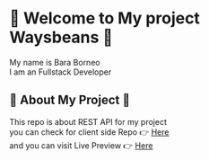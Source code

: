 # :tada: Welcome to My project Waysbeans :tada:

My name is Bara Borneo <br />
I am an Fullstack Developer
<br />

## :bell: About My Project :bell:

This repo is about REST API for my project <br />
you can check for client side Repo :point_right: [Here](https://github.com/barared28/DWF19FDFX_waysbeans/ "Waysbeans Frontend") <br />
and you can visit Live Preview :point_right: [Here](https://5fe85c56c36cb1000751bb14--epic-kare-554c9e.netlify.app/ "Waysbeans Live Preview") <br />

